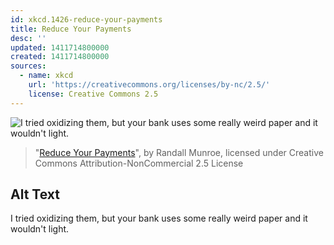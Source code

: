```yaml
---
id: xkcd.1426-reduce-your-payments
title: Reduce Your Payments
desc: ''
updated: 1411714800000
created: 1411714800000
sources:
  - name: xkcd
    url: 'https://creativecommons.org/licenses/by-nc/2.5/'
    license: Creative Commons 2.5
---
```

![I tried oxidizing them, but your bank uses some really weird paper and it wouldn't light.](https://imgs.xkcd.com/comics/reduce_your_payments.png)
> "[Reduce Your Payments](https://xkcd.com/1426/)", by Randall Munroe, licensed under Creative Commons Attribution-NonCommercial 2.5 License

## Alt Text
I tried oxidizing them, but your bank uses some really weird paper and it wouldn't light.
